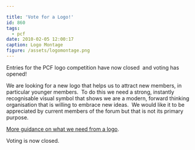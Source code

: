 ```yaml
---

title: 'Vote for a Logo!'
id: 860
tags:
  - pcf
date: 2010-02-05 12:00:17
caption: Logo Montage
figure: /assets/logomontage.png
---
```


Entries for the PCF logo competition have now closed  and voting has opened!

We are looking for a new logo that helps us to attract new members, in particular younger members.  To do this we need a strong, instantly recognisable visual symbol that shows we are a modern, forward thinking organisation that is willing to embrace new ideas.  We would like it to be appreciated by current members of the forum but that is not its primary purpose.

[More guidance on what we need from a logo](http://www.pompeybug.co.uk/logos/).

Voting is now closed.
